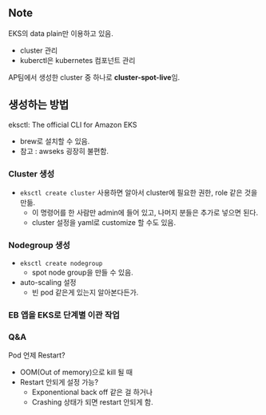 ## Note

EKS의 data plain만 이용하고 있음.
- cluster 관리
- kuberctl은 kubernetes 컴포넌트 관리

AP팀에서 생성한 cluster 중 하나로 **cluster-spot-live**임.

## 생성하는 방법

eksctl: The official CLI for Amazon EKS
- brew로 설치할 수 있음.
- 참고 : awseks 굉장히 불편함.

### Cluster 생성
- `eksctl create cluster` 사용하면 알아서 cluster에 필요한 권한, role 같은 것을
    만듦.
  - 이 명령어를 한 사람만 admin에 들어 있고, 나머지 분들은 추가로 넣으면 된다.
  - cluster 설정을 yaml로 customize 할 수도 있음.
### Nodegroup 생성
- `eksctl create nodegroup`
  - spot node group을 만들 수 있음.
- auto-scaling 설정
  - 빈 pod 같은게 있는지 알아본다든가.

### EB 앱을 EKS로 단계별 이관 작업


### Q&A
Pod 언제 Restart?
  - OOM(Out of memory)으로 kill 될 때
  - Restart 안되게 설정 가능?
    - Exponentional back off 같은 걸 하거나
    - Crashing 상태가 되면 restart 안되게 함.
